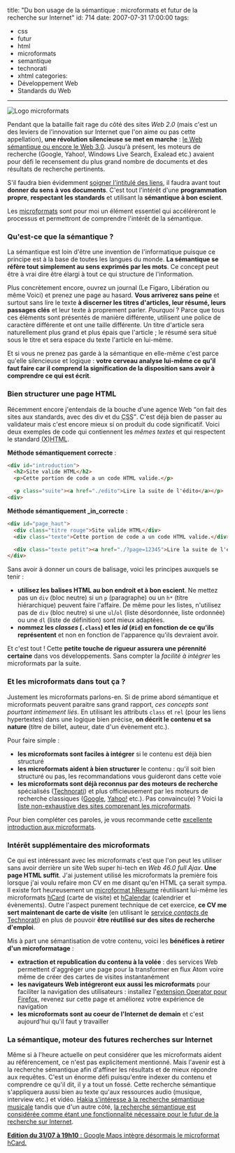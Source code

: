 title: "Du bon usage de la sémantique : microformats et futur de la recherche sur Internet"
id: 714
date: 2007-07-31 17:00:00
tags:
- css
- futur
- html
- microformats
- semantique
- technorati
- xhtml
categories:
- Développement Web
- Standards du Web
---

![Logo microformats](https://oncletom.io/images/2007/07/logo-microformats.gif)

Pendant que la bataille fait rage du côté des sites _Web 2.0_ (mais c'est un des leviers de l'innovation sur Internet que l'on aime ou pas cette appellation), **une révolution silencieuse se met en marche** : [le Web sémantique ou encore le Web 3.0](http://affordance.typepad.com/mon_weblog/2006/11/web_30_donnes_o.html).
Jusqu'à présent, les moteurs de recherche (Google, Yahoo!, Windows Live Search, Exalead etc.) avaient pour défi le recensement du plus grand nombre de documents et des résultats de recherche pertinents.

S'il faudra bien évidemment [soigner l'intitulé des liens](http://fr.opquast.com/bonnes-pratiques/fiche/167), il faudra avant tout **donner du sens à vos documents**. C'est tout l'intérêt d'une **programmation propre**, **respectant les standards** et utilisant la **sémantique à bon escient**.

Les [microformats](http://microformats.org) sont pour moi un élément essentiel qui accéléreront le processus et permettront de comprendre l'intérêt de la sémantique.
<!--more-->

### Qu'est-ce que la sémantique ?

La sémantique est loin d'être une invention de l'informatique puisque ce principe est à la base de toutes les langues du monde. **La sémantique se réfère tout simplement au sens exprimés par les mots**. Ce concept peut être à vrai dire être élargi à tout ce qui structure de l'information.

Plus concrètement encore, ouvrez un journal (Le Figaro, Libération ou même Voici) et prenez une page au hasard. **Vous arriverez sans peine** et surtout sans lire le texte **à discerner les titres d'articles, leur résumé, leurs passages clés** et leur texte à proprement parler. _Pourquoi_ ? Parce que tous ces éléments sont présentés de manière différente, utilisent une police de caractère différente et ont une taille différente. Un titre d'article sera naturellement plus grand et plus épais que l'article ; le résumé sera situé sous le titre et sera espace du texte l'article en lui-même.

Et si vous ne prenez pas garde à la sémantique en elle-même c'est parce qu'elle silencieuse et logique : **votre cerveau analyse lui-même ce qu'il faut faire car il comprend la signification de la disposition sans avoir à comprendre ce qui est écrit**.

### Bien structurer une page HTML

Récemment encore j'entendais de la bouche d'une agence Web <q>on fait des sites aux standards, avec des div et du <acronym title="Cascading Style Sheet">CSS</acronym></q>. C'est déjà bien de passer au validateur mais c'est encore mieux si on produit du code significatif.
Voici deux exemples de code qui contiennent les _mêmes textes_ et qui respectent le standard <acronym title="eXtensible HyperText Markup Language">(X)HTML</acronym>.

**Méthode sémantiquement correcte** :

```html
<div id="introduction">
  <h2>Site valide HTML</h2>
  <p>Cette portion de code a un code HTML valide.</p>

  <p class="suite"><a href="./edito">Lire la suite de l'édito</a></p>
<div>
```

**Méthode sémantiquement _in_correcte** :

```html
<div id="page_haut">
  <div class="titre rouge">Site valide HTML</div>
  <div class="texte">Cette portion de code a un code HTML valide.</div>

  <div class="texte petit"><a href="./?page=12345">Lire la suite de l'édito</a></div>
</div>
```

Sans avoir à donner un cours de balisage, voici les principes auxquels se tenir :

*   **utilisez les balises HTML au bon endroit et à bon escient**. Ne mettez pas un `div` (bloc neutre) si un `p` (paragraphe) ou un `h*` (titre hiérarchique) peuvent faire l'affaire. De même pour les listes, n'utilisez pas de `div` (bloc neutre) si une `ul`/`ol` (liste désordonnée, liste ordonnée) ou une `dl` (liste de définition) sont mieux adaptées.
*   **nommez les _classes_ (`.class`) et les _id_ (`#id`) en fonction de ce qu'ils représentent** et non en fonction de l'apparence qu'ils devraient avoir.

Et c'est tout ! Cette **petite touche de rigueur assurera une pérennité certaine** dans vos développements. Sans compter la _facilité à intégrer_ les microformats par la suite.

### Et les microformats dans tout ça ?

Justement les microformats parlons-en. Si de prime abord sémantique et microformats peuvent paraitre sans grand rapport, _ces concepts sont pourtant intimement liés_. En utilisant les attributs `class` et `rel` (pour les liens hypertextes) dans une logique bien précise, **on décrit le contenu et sa nature** (titre de billet, auteur, date d'un évènement etc.).

Pour faire simple :

*   **les microformats sont faciles à intégrer** si le contenu est déjà bien structuré
*   **les microformats aident à bien structurer** le contenu : qu'il soit bien structuré ou pas, les recommandations vous guideront dans cette voie
*   **les microformats sont déjà reconnus par des moteurs de recherche** spécialisés ([Technorati](http://technorati.com/)) et plus officieusement par les moteurs de recherche classiques ([Google](http://www.google.com), [Yahoo!](http://search.yahoo.com) etc.). Pas convaincu(e) ? Voici la [liste non-exhaustive des sites comprenant les microformats](http://microformats.org/wiki/implementations-fr).

Pour bien compléter ces paroles, je vous recommande cette [excellente introduction aux microformats](http://fredericdevillamil.com/presentations/2006/que-sont-les-microformats/index.html).

### Intérêt supplémentaire des microformats

Ce qui est intéressant avec les microformats c'est que l'on peut les utiliser sans avoir derrière un site Web super hi-tech en _Web 46.0 full Ajax_. **Une page HTML suffit**. J'ai justement utilisé les microformats la première fois lorsque j'ai voulu refaire mon CV en me disant qu'en HTML ça serait sympa. Il existe fort heureusement un [microformat hResume](http://microformats.org/wiki/hresume) réutilisant lui-même les microformats [hCard](http://microformats.org/wiki/hcard) (carte de visite) et [hCalendar](http://microformats.org/wiki/hcalendar) (calendrier et évènements).
Outre l'aspect purement technique de cet exercice, **ce CV me sert maintenant de carte de visite** (en utilisant le [service _contacts_ de Technorati](http://technorati.com/contacts/)) en plus de pouvoir **être réutilisé sur des sites de recherche d'emploi**.

Mis à part une sémantisation de votre contenu, voici les **bénéfices à retirer d'un microformatage** :

*   **extraction et republication du contenu à la volée** : des services Web permettent d'aggréger une page pour la transformer en flux Atom voire même de créer des cartes de visites instantanément
*   **les navigateurs Web intégreront eux aussi les microformats** pour faciliter la navigation des utilisateurs : installez l'[extension Operator pour Firefox](https://addons.mozilla.org/fr/firefox/addon/4106), revenez sur cette page et améliorez votre expérience de navigation
*   **les microformats sont au coeur de l'Internet de demain** et c'est aujourd'hui qu'il faut y travailler

### La sémantique, moteur des futures recherches sur Internet

Même si à l'heure actuelle on peut considérer que les microformats aident au référencement, ce n'est pas explicitement mentionné. Mais l'avenir est à la recherche sémantique afin d'affiner les résultats et de mieux répondre aux requêtes. C'est un énorme défi puisqu'entre indexer du contenu et comprendre ce qu'il dit, il y a tout un fossé. Cette recherche sémantique s'appliquera aussi bien au texte qu'aux ressources audio (musique, interview etc.) et vidéo.
[Hakia s'intéresse à la recherche sémantique musicale](http://arstechnica.com/articles/culture/hakia-semantic-search-set-to-music.ars) tandis que d'un autre côté, [la recherche sémantique est considérée comme étant une fonctionnalité nécessaire pour le futur de la recherche sur Internet](http://altsearchengines.com/2007/07/30/what-is-a-search-engine/).

<ins>**Edition du 31/07 à 19h10** : [Google Maps intègre désormais le microformat hCard](http://googlemapsapi.blogspot.com/2007/06/microformats-in-google-maps.html).</ins>
